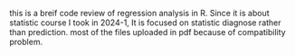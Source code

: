 this is a breif code review of regression analysis in R.
Since it is about statistic course I took in 2024-1, It is focused on statistic diagnose rather than prediction.
most of the files uploaded in pdf because of compatibility problem.
